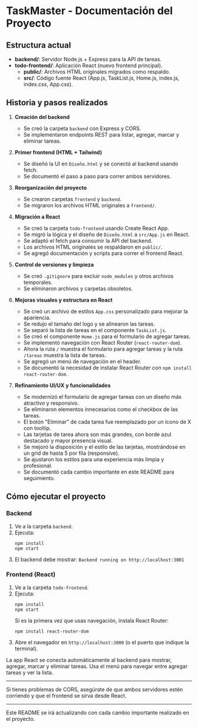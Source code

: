 # TaskMaster - Documentación del Proyecto

## Estructura actual
- **backend/**: Servidor Node.js + Express para la API de tareas.
- **todo-frontend/**: Aplicación React (nuevo frontend principal).
  - **public/**: Archivos HTML originales migrados como respaldo.
  - **src/**: Código fuente React (App.js, TaskList.js, Home.js, index.js, index.css, App.css).

## Historia y pasos realizados

1. **Creación del backend**
   - Se creó la carpeta `backend` con Express y CORS.
   - Se implementaron endpoints REST para listar, agregar, marcar y eliminar tareas.

2. **Primer frontend (HTML + Tailwind)**
   - Se diseñó la UI en `Diseño.html` y se conectó al backend usando fetch.
   - Se documentó el paso a paso para correr ambos servidores.

3. **Reorganización del proyecto**
   - Se crearon carpetas `frontend` y `backend`.
   - Se migraron los archivos HTML originales a `frontend/`.

4. **Migración a React**
   - Se creó la carpeta `todo-frontend` usando Create React App.
   - Se migró la lógica y el diseño de `Diseño.html` a `src/App.js` en React.
   - Se adaptó el fetch para consumir la API del backend.
   - Los archivos HTML originales se respaldaron en `public/`.
   - Se agregó documentación y scripts para correr el frontend React.

5. **Control de versiones y limpieza**
   - Se creó `.gitignore` para excluir `node_modules` y otros archivos temporales.
   - Se eliminaron archivos y carpetas obsoletos.


6. **Mejoras visuales y estructura en React**
   - Se creó un archivo de estilos `App.css` personalizado para mejorar la apariencia.
   - Se redujo el tamaño del logo y se alinearon las tareas.
   - Se separó la lista de tareas en el componente `TaskList.js`.
   - Se creó el componente `Home.js` para el formulario de agregar tareas.
   - Se implementó navegación con React Router (`react-router-dom`).
   - Ahora la ruta `/` muestra el formulario para agregar tareas y la ruta `/tareas` muestra la lista de tareas.
   - Se agregó un menú de navegación en el header.
   - Se documentó la necesidad de instalar React Router con `npm install react-router-dom`.


7. **Refinamiento UI/UX y funcionalidades**
   - Se modernizó el formulario de agregar tareas con un diseño más atractivo y responsivo.
   - Se eliminaron elementos innecesarios como el checkbox de las tareas.
   - El botón "Eliminar" de cada tarea fue reemplazado por un ícono de X con tooltip.
   - Las tarjetas de tarea ahora son más grandes, con borde azul destacado y mayor presencia visual.
   - Se mejoró la disposición y el estilo de las tarjetas, mostrándose en un grid de hasta 5 por fila (responsive).
   - Se ajustaron los estilos para una experiencia más limpia y profesional.
   - Se documentó cada cambio importante en este README para seguimiento.

## Cómo ejecutar el proyecto

### Backend
1. Ve a la carpeta `backend`.
2. Ejecuta:
   ```
   npm install
   npm start
   ```
3. El backend debe mostrar: `Backend running on http://localhost:3001`

### Frontend (React)
1. Ve a la carpeta `todo-frontend`.
2. Ejecuta:
   ```
   npm install
   npm start
   ```
   Si es la primera vez que usas navegación, instala React Router:
   ```
   npm install react-router-dom
   ```
3. Abre el navegador en `http://localhost:3000` (o el puerto que indique la terminal).

La app React se conecta automáticamente al backend para mostrar, agregar, marcar y eliminar tareas. Usa el menú para navegar entre agregar tareas y ver la lista.

---

Si tienes problemas de CORS, asegúrate de que ambos servidores estén corriendo y que el frontend se sirva desde React.

---

Este README se irá actualizando con cada cambio importante realizado en el proyecto.
